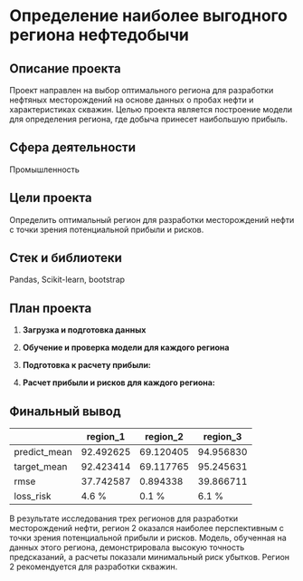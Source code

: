 # Определение наиболее выгодного региона нефтедобычи

## Описание проекта
Проект направлен на выбор оптимального региона для разработки нефтяных месторождений на основе данных о пробах нефти и характеристиках скважин. Целью проекта является построение модели для определения региона, где добыча принесет наибольшую прибыль.

## Сфера деятельности
Промышленность

## Цели проекта
Определить оптимальный регион для разработки месторождений нефти с точки зрения потенциальной прибыли и рисков.

## Стек и библиотеки
Pandas, Scikit-learn, bootstrap

## План проекта
1. **Загрузка и подготовка данных**

2. **Обучение и проверка модели для каждого региона**

3. **Подготовка к расчету прибыли:**

4. **Расчет прибыли и рисков для каждого региона:**

## Финальный вывод

|     | region_1 | region_2 | region_3 |
| --- | --- | --- | --- |
| predict_mean | 92.492625 | 69.120405 | 94.956830 |
| target_mean | 92.423414 | 69.117765 | 95.245631 |
| rmse | 37.742587 | 0.894338 | 39.866711 |
| loss_risk | 4.6 % | 0.1 % | 6.1 % |



В результате исследования трех регионов для разработки месторождений нефти, регион 2 оказался наиболее перспективным с точки зрения потенциальной прибыли и рисков. Модель, обученная на данных этого региона, демонстрировала высокую точность предсказаний, а расчеты показали минимальный риск убытков. Регион 2 рекомендуется для разработки скважин.
